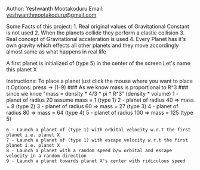Author: Yeshwanth Mootakoduru
Email: yeshwanthmootakoduru@gmail.com

Some Facts of this project:
    1. Real original values of Gravitational Constant is not used
    2. When the planets collide they perform a elastic collision
    3. Real concept of Gravitational acceleration is used
    4. Every Planet has it's own gravity which effects all other planets and they move accordingly almost same as what happens in real life

A first planet is initialized of (type 5) in the center of the screen Let's name this planet X


Instructions: 
    To place a planet just click the mouse where you want to place it
    Options:
    press -> (1-9)
    ### As we know mass is proportional to R^3
    ### since we knoe "mass = density * 4/3 * pi * R^3" (density * volume)
    1 - planet of radius 20 assume mass = 1 (type 1)
    2 - planet of radius 40 => mass = 8 (type 2)
    3 - planet of radius 60 => mass = 27 (type 3)
    4 - planet of radius 80 => mass = 64 (type 4)
    5 - planet of radius 100 => mass = 125 (type 5)

    6 - Launch a planet of (type 1) with orbital velocity w.r.t the first planet i.e. planet X
    7 - Launch a planet of (type 1) with escape velocity w.r.t the first planet i.e. planet X
    8 - Launch a planet with a random speed b/w orbital and escape velocity in a random direction
    9 - Launch a planet towards planet X's center with ridiculous speed


